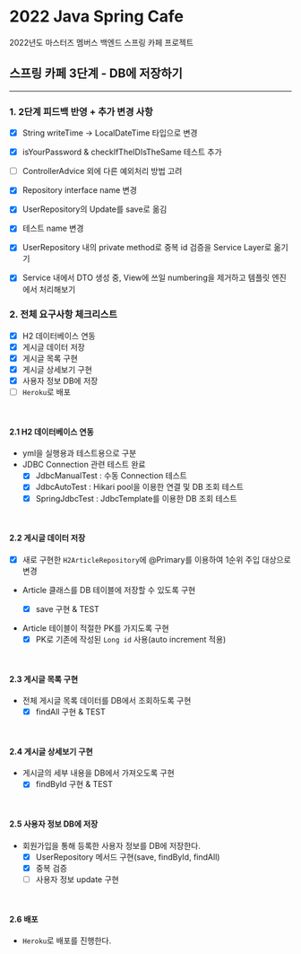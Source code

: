 # 2022 Java Spring Cafe

2022년도 마스터즈 멤버스 백엔드 스프링 카페 프로젝트

## 스프링 카페 3단계 - DB에 저장하기

---

### 1. 2단계 피드백 반영 + 추가 변경 사항

- [X] String writeTime -> LocalDateTime 타입으로 변경
- [X] isYourPassword & checkIfTheIDIsTheSame 테스트 추가
- [ ] ControllerAdvice 외에 다른 예외처리 방법 고려
- [X] Repository interface name 변경
- [X] UserRepository의 Update를 save로 옮김
- [X] 테스트 name 변경
- [X] UserRepository 내의 private method로 중복 id 검증을 Service Layer로 옮기기
- [X] Service 내에서 DTO 생성 중, View에 쓰일 numbering을 제거하고 템플릿 엔진에서 처리해보기


### 2. 전체 요구사항 체크리스트

- [X] H2 데이터베이스 연동
- [X] 게시글 데이터 저장
- [X] 게시글 목록 구현
- [X] 게시글 상세보기 구현
- [X] 사용자 정보 DB에 저장
- [ ] ``Heroku``로 배포

<br>

#### 2.1 H2 데이터베이스 연동 

- yml을 실행용과 테스트용으로 구분
- JDBC Connection 관련 테스트 완료
  - [X] JdbcManualTest : 수동 Connection 테스트
  - [X] JdbcAutoTest : Hikari pool을 이용한 연결 및 DB 조회 테스트
  - [X] SpringJdbcTest : JdbcTemplate를 이용한 DB 조회 테스트

<br>

#### 2.2 게시글 데이터 저장

- [X] 새로 구현한 ``H2ArticleRepository``에 @Primary를 이용하여 1순위 주입 대상으로 변경

- Article 클래스를 DB 테이블에 저장할 수 있도록 구현 
  - [X] save 구현 & TEST


- Article 테이블이 적절한 PK를 가지도록 구현
  - [X] PK로 기존에 작성된 ``Long id`` 사용(auto increment 적용) 

<br>

#### 2.3 게시글 목록 구현
- 전체 게시글 목록 데이터를 DB에서 조회하도록 구현
  - [X] findAll 구현 & TEST 

<br>

#### 2.4 게시글 상세보기 구현
- 게시글의 세부 내용을 DB에서 가져오도록 구현
  - [X] findById 구현 & TEST
  
<br>

#### 2.5 사용자 정보 DB에 저장
- 회원가입을 통해 등록한 사용자 정보를 DB에 저장한다.
  - [X] UserRepository 메서드 구현(save, findById, findAll)
  - [X] 중복 검증
  - [ ] 사용자 정보 update 구현

<br>

#### 2.6 배포
- ``Heroku``로 배포를 진행한다.
